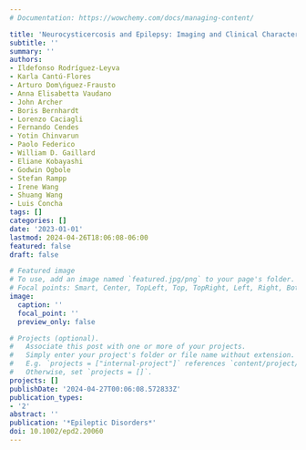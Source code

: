 ```yaml
---
# Documentation: https://wowchemy.com/docs/managing-content/

title: 'Neurocysticercosis and Epilepsy: Imaging and Clinical Characteristics'
subtitle: ''
summary: ''
authors:
- Ildefonso Rodríguez-Leyva
- Karla Cantú-Flores
- Arturo Dom\ńguez-Frausto
- Anna Elisabetta Vaudano
- John Archer
- Boris Bernhardt
- Lorenzo Caciagli
- Fernando Cendes
- Yotin Chinvarun
- Paolo Federico
- William D. Gaillard
- Eliane Kobayashi
- Godwin Ogbole
- Stefan Rampp
- Irene Wang
- Shuang Wang
- Luis Concha
tags: []
categories: []
date: '2023-01-01'
lastmod: 2024-04-26T18:06:08-06:00
featured: false
draft: false

# Featured image
# To use, add an image named `featured.jpg/png` to your page's folder.
# Focal points: Smart, Center, TopLeft, Top, TopRight, Left, Right, BottomLeft, Bottom, BottomRight.
image:
  caption: ''
  focal_point: ''
  preview_only: false

# Projects (optional).
#   Associate this post with one or more of your projects.
#   Simply enter your project's folder or file name without extension.
#   E.g. `projects = ["internal-project"]` references `content/project/deep-learning/index.md`.
#   Otherwise, set `projects = []`.
projects: []
publishDate: '2024-04-27T00:06:08.572833Z'
publication_types:
- '2'
abstract: ''
publication: '*Epileptic Disorders*'
doi: 10.1002/epd2.20060
---
```

